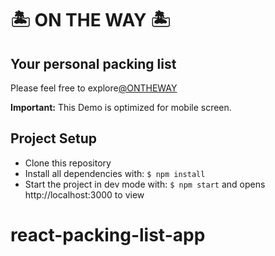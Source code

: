 # 🏝 ON THE WAY 🏝

## Your personal packing list

Please feel free to explore[@ONTHEWAY](https://quanxuuu.github.io/spa-final-project_QuanXuuu/)

**Important:** This Demo is optimized for mobile screen.

## Project Setup

- Clone this repository
- Install all dependencies with: `$ npm install`
- Start the project in dev mode with: `$ npm start` and opens http://localhost:3000 to view
# react-packing-list-app
